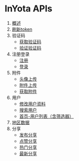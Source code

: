 # InYota APIs

1. [概述](概述.md)
2. [刷新token](刷新token.md)
3. 验证码
    - [获取验证码](获取验证码.md)
    - [验证验证码](验证验证码.md)
4. 注册登录
    - [注册](用户注册.md)
    - [登录](用户登录.md)
5. 附件
    - [头像上传](用户头像上传.md)
    - [附件上传](附件上传.md)
    - [获取附件](获取附件.md)
6. 用户
    - [修改用户资料](修改用户资料.md)
    - [搜索用户](搜索用户.md)
    - [首页-用户列表（含筛选器）](用户列表.md)
7. [地区数据](地区数据.md)
8. 分享
    - [发布分享](发布分享.md)
    - [点赞分享](点赞分享.md)
    - [热门分享](热门分享.md)
    - [最新分享](最新分享.md)